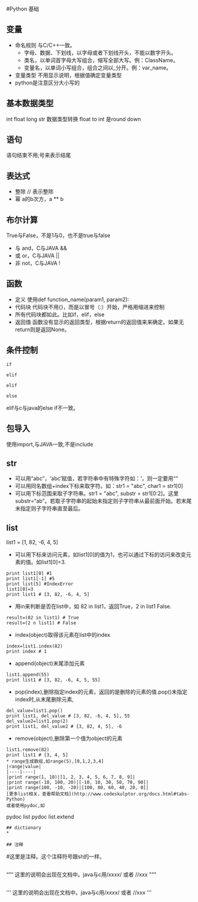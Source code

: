 #Python 基础
## 变量
* 命名规则
  与C/C++一致。
  * 字母、数据、下划线，以字母或者下划线开头，不能以数字开头。
  * 类名，以单词首字母大写组合，缩写全部大写。例：ClassName。
  * 变量名，以单词小写组合，组合之间以_分开。例：var_name。
* 变量类型
不用显示说明，根据值确定变量类型
* python是注意区分大小写的

## 基本数据类型
int float long str
数据类型转换
float to int 是round down

## 语句
语句结束不用;号来表示结尾

## 表达式
* 整除
// 表示整除
* 幂
a的b次方，a ** b

## 布尔计算
True与False，不是1与0，也不是true与false
* 与
 and，C与JAVA &&
* 或
 or，C与JAVA ||
* 非
 not，C与JAVA !

## 函数
* 定义
使用def function_name(param1, param2):
* 代码块
代码块不用{}，而是以冒号（:）开始，严格用缩进来控制
 * 所有代码块都如此。比如if，elif，else
* 返回值
函数没有显示的返回类型，根据return的返回值来来确定。如果无return则是返回None。

## 条件控制
```
if
    
elif
    
elif
    
else
```
elif与c与java的else if不一致。

## 包导入
使用import,与JAVA一致,不是include

## str
* 可以用“abc”，‘abc’赋值，若字符串中有特殊字符如：‘，则一定要用“”
* 可以用同名数组+index下标来取字符。如：str1 = "abc", char1 = str1[0]
* 可以用下标范围来取子字符串。str1 = "abc", substr = str1[0:2]。这里substr=“ab”。若取子字符串的起始未指定则子字符串从最前面开始。若末尾未指定则子字符串直至最后。

## list
list1 = [1, 82, -6, 4, 5]
* 可以用下标来访问元素，如list1[0]的值为1，也可以通过下标的访问来改变元素的值。如list1[0]=3.
```
print list1[0] #1
print list1[-1] #5
print list[5] #IndexError
list1[0]=3
print list1 # [3, 82, -6, 4, 5]
```
* 用in来判断是否在list中，如 82 in list1，返回True，2 in list1 False.
```
result=(82 in list1) # True
result=(2 n list1) # False
```
* index(object)取得该元素在list中的index
```
index=list1.index(82)
print index # 1
```
* append(object)末尾添加元素
```
list1.append(55)
print list1 # [3, 82, -6, 4, 5, 55]
```
* pop(index),删除指定index的元素，返回的是删除的元素的值.pop()未指定index时,从末尾删除元素,
```
del_value=list1.pop()
print list1, del_value # [3, 82, -6, 4, 5], 55
del_value2=list1.pop(2)
print list1, del_value2 # [3, 82, 4, 5], -6
```
* remove(object),删除第一个值为object的元素
```
list1.remove(82)
print list1 # [3, 4, 5]
* range生成数组,如range(5),[0,1,2,3,4]
|range|value|
|----|----|
|print range(1, 10)|[1, 2, 3, 4, 5, 6, 7, 8, 9]|
|print range(-10, 100, 20)|[-10, 10, 30, 50, 70, 90]|
|print range(100, -10, -20)|[100, 80, 60, 40, 20, 0]|
[更多list相关，查看帮助文档](http://www.codeskulptor.org/docs.html#tabs-Python)
或者使用pydoc,如
```
pydoc list
pydoc list.extend
```
## dictionary
*  

## 注释
```
#这里是注释。这个注释符号跟sh的一样。
```
```
“”“
这里的说明会出现在文档中。java与c用/*xxxx*/ 或者 //xxx
"""
```
```
'''
这里的说明会出现在文档中。java与c用/*xxxx*/ 或者 //xxx
'''
```

